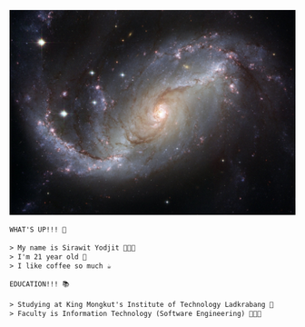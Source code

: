 [![SPIRAL GALAXY](assets/images/space.jpg "I LIKE THIS PICTURE SO MUCH! 🌀")](https://www.youtube.com/watch?v=byNrc_exIl8)

```
WHAT'S UP!!! 👋 

> My name is Sirawit Yodjit 👨🏼‍🚀
> I'm 21 year old 🏴󠁲󠁯󠁡󠁧󠁿
> I like coffee so much ☕

EDUCATION!!! 📚

> Studying at King Mongkut's Institute of Technology Ladkrabang 🏫
> Faculty is Information Technology (Software Engineering) 👨🏼‍💻

```




<!--
**blackjokerrr/blackjokerrr** is a ✨ _special_ ✨ repository because its `README.md` (this file) appears on your GitHub profile.

Here are some ideas to get you started:

- 🔭 I’m currently working on ...
- 🌱 I’m currently learning ...
- 👯 I’m looking to collaborate on ...
- 🤔 I’m looking for help with ...
- 💬 Ask me about ...
- 📫 How to reach me: ...
- 😄 Pronouns: ...
- ⚡ Fun fact: ...
-->

